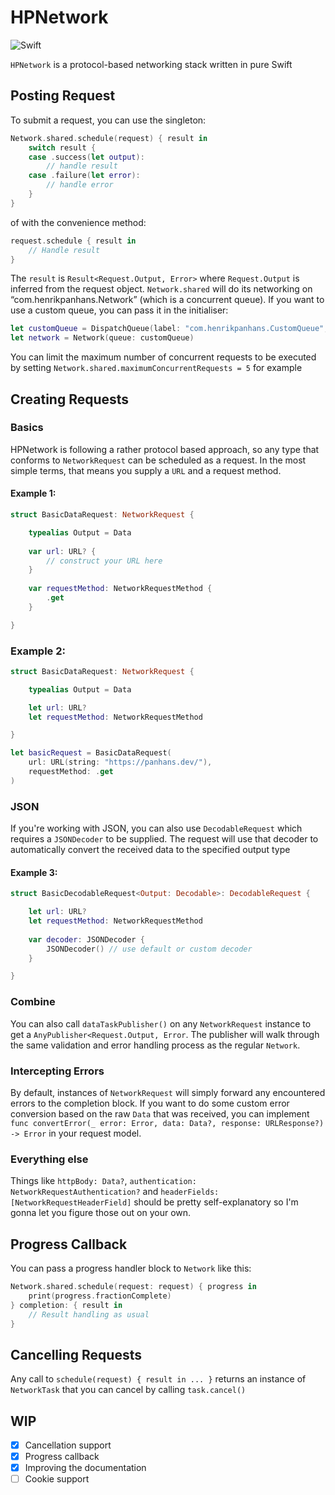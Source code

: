# HPNetwork
![Swift](https://github.com/henrik-dmg/HPNetwork/workflows/Swift/badge.svg)

`HPNetwork` is a protocol-based networking stack written in pure Swift

## Posting Request

To submit a request, you can use the singleton:
```swift
Network.shared.schedule(request) { result in
    switch result {
    case .success(let output):
        // handle result
    case .failure(let error):
        // handle error
    }
}
```
of with the convenience method:
```swift
request.schedule { result in
	// Handle result
}
```
The `result` is `Result<Request.Output, Error>` where `Request.Output` is inferred from the request object.
`Network.shared` will do its networking on “com.henrikpanhans.Network” (which is a concurrent queue). If you want to use a custom queue, you can pass it in the initialiser:

```swift
let customQueue = DispatchQueue(label: "com.henrikpanhans.CustomQueue", qos: .userInitiated, attributes: .concurrent)
let network = Network(queue: customQueue)
```

You can limit the maximum number of concurrent requests to be executed by setting `Network.shared.maximumConcurrentRequests = 5` for example

## Creating Requests

### Basics
HPNetwork is following a rather protocol based approach, so any type that conforms to `NetworkRequest` can be scheduled as a request. In the most simple terms, that means you supply a `URL` and a request method. 

#### Example 1:
```swift
struct BasicDataRequest: NetworkRequest {

    typealias Output = Data
    
    var url: URL? {
        // construct your URL here
    }
    
    var requestMethod: NetworkRequestMethod {
        .get
    }

}
```

### Example 2:
```swift
struct BasicDataRequest: NetworkRequest {

    typealias Output = Data

    let url: URL?
    let requestMethod: NetworkRequestMethod

}

let basicRequest = BasicDataRequest(
    url: URL(string: "https://panhans.dev/"),
    requestMethod: .get
)
```

### JSON
If you're working with JSON, you can also use `DecodableRequest` which requires a `JSONDecoder` to be supplied. The request will use that decoder to automatically convert the received data to the specified output type

#### Example 3:
```swift
struct BasicDecodableRequest<Output: Decodable>: DecodableRequest {

    let url: URL?
    let requestMethod: NetworkRequestMethod
    
    var decoder: JSONDecoder {
        JSONDecoder() // use default or custom decoder
    }

}
```

### Combine
You can also call `dataTaskPublisher()` on any `NetworkRequest` instance to get a `AnyPublisher<Request.Output, Error`. The publisher will walk through the same validation and error handling process as the regular `Network`.

### Intercepting Errors
By default, instances of `NetworkRequest` will simply forward any encountered errors to the completion block. If you want to do some custom error conversion based on the raw `Data` that was received, you can implement `func convertError(_ error: Error, data: Data?, response: URLResponse?) -> Error` in your request model.

### Everything else
Things like `httpBody: Data?`, `authentication: NetworkRequestAuthentication?` and `headerFields: [NetworkRequestHeaderField]` should be pretty self-explanatory so I'm gonna let you figure those out on your own.

## Progress Callback

You can pass a progress handler block to `Network` like this:
```swift
Network.shared.schedule(request: request) { progress in
    print(progress.fractionComplete)
} completion: { result in
    // Result handling as usual
}
```

## Cancelling Requests

Any call to `schedule(request) { result in ... }` returns an instance of `NetworkTask` that you can cancel by calling `task.cancel()`

## WIP
- [x] Cancellation support
- [x] Progress callback
- [x] Improving the documentation
- [ ] Cookie support
